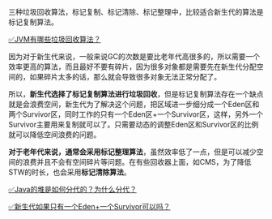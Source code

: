 三种垃圾回收算法，标记复制、标记清除、标记整理中，比较适合新生代的算法是标记复制算法。

[✅JVM有哪些垃圾回收算法？](https://www.yuque.com/hollis666/fo22bm/sinedm?view=doc_embed)

因为对于新生代来说，一般来说GC的次数是要比老年代高很多的，所以需要一个效率更高的算法，而且最好不要有碎片，因为很多对象都是需要先在新生代分配空间的，如果碎片太多的话，那么就会导致很多对象无法正常分配了。

所以，**新生代选择了标记复制算法进行垃圾回收**，但是标记复制算法存在一个缺点就是会浪费空间，新生代为了解决这个问题，把区域进一步细分成一个Eden区和两个Survivor区，同时工作的只有一个Eden区+一个Survivor区，这样，另外一个Survivor主要用来复制就可以了。只需要动态的调整Eden区和Survivor区的比例就可以降低空间浪费的问题。

**对于老年代来说，通常会采用标记整理算法**，虽然效率低了一点，但是可以减少空间的浪费并且不会有空间碎片等问题。在有些回收器上面，如CMS，为了降低STW的时长，也会采用**标记清除算法**。

[✅Java的堆是如何分代的？为什么分代？](https://www.yuque.com/hollis666/fo22bm/iop1msfpeny48x4c?view=doc_embed)

[✅新生代如果只有一个Eden+一个Survivor可以吗？](https://www.yuque.com/hollis666/fo22bm/eigm8iqgpwmd2eg8?view=doc_embed)


